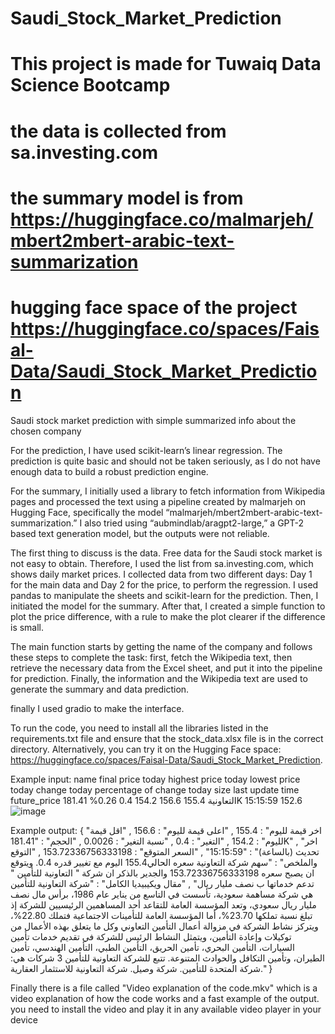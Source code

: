 # Saudi_Stock_Market_Prediction
# This project is made for Tuwaiq Data Science Bootcamp 
# the data is collected from sa.investing.com
# the summary model is from https://huggingface.co/malmarjeh/mbert2mbert-arabic-text-summarization
# hugging face space of the project https://huggingface.co/spaces/Faisal-Data/Saudi_Stock_Market_Prediction

Saudi stock market prediction with simple summarized info about the chosen company

For the prediction, I have used scikit-learn’s linear regression. The prediction is quite basic and should not be taken seriously, as I do not have enough data to build a robust prediction engine.

For the summary, I initially used a library to fetch information from Wikipedia pages and processed the text using a pipeline created by malmarjeh on Hugging Face, specifically the model “malmarjeh/mbert2mbert-arabic-text-summarization.” I also tried using “aubmindlab/aragpt2-large,” a GPT-2 based text generation model, but the outputs were not reliable.

The first thing to discuss is the data. Free data for the Saudi stock market is not easy to obtain. Therefore, I used the list from sa.investing.com, which shows daily market prices. I collected data from two different days: Day 1 for the main data and Day 2 for the price, to perform the regression. 
I used pandas to manipulate the sheets and scikit-learn for the prediction. Then, I initiated the model for the summary. After that, I created a simple function to plot the price difference, with a rule to make the plot clearer if the difference is small.

The main function starts by getting the name of the company and follows these steps to complete the task: first, fetch the Wikipedia text, then retrieve the necessary data from the Excel sheet, and put it into the pipeline for prediction. Finally, the information and the Wikipedia text are used to generate the summary and data prediction.

finally I used gradio to make the interface.

To run the code, you need to install all the libraries listed in the requirements.txt file and ensure that the stock_data.xlsx file is in the correct directory. Alternatively, you can try it on the Hugging Face space: https://huggingface.co/spaces/Faisal-Data/Saudi_Stock_Market_Prediction.

Example input:
name	final price today	highest price today	lowest price today	change today	percentage of change today	size	last update time	future_price
التعاونية	155.4	156.6	154.2	0.4	0.26%	181.41K	15:15:59	152.6
![image](https://github.com/user-attachments/assets/d46ec294-25a9-493e-915c-b1d54a30ebc5)

Example output:
{
"اخر قيمة لليوم"
:
155.4
,
"اعلى قيمة لليوم"
:
156.6
,
"اقل قيمة لليوم"
:
154.2
,
"التغير"
:
0.4
,
"نسبة التغير"
:
0.0026
,
"الحجم"
:
"181.41K"
,
"اخر تحديث (بالساعة)"
:
"15:15:59"
,
"السعر المتوقع"
:
153.72336756333198
,
"التوقع والملخص"
:
"سهم شركة التعاونية سعره الحالي155.4 اليوم مع تغيير قدره 0.4. ويتوقع ان يصبح سعره 153.72336756333198 والجدير بالذكر ان شركة " التعاونية للتأمين " تدعم خدماتها ب نصف مليار ريال"
,
"مقال ويكيبيديا الكامل"
:
"شركة التعاونية للتأمين هي شركة مساهمة سعودية، تأسست في التاسع من يناير عام 1986، برأس مال نصف مليار ريال سعودي، وتعد المؤسسة العامة للتقاعد أحد المساهمين الرئيسيين للشركة إذ تبلغ نسبة تملكها 23.70%، أما المؤسسة العامة للتأمينات الاجتماعية فتملك 22.80%، ويتركز نشاط الشركة في مزوالة أعمال التأمين التعاوني وكل ما يتعلق بهذه الأعمال من توكيلات وإعادة التأمين، ويتمثل النشاط الرئيس للشركة في تقديم خدمات تأمين السيارات، التأمين البحري، تأمين الحريق، التأمين الطبي، التأمين الهندسي، تأمين الطيران، وتأمين التكافل والحوادث المتنوعة. تتبع للشركة التعاونية للتأمين 3 شركات هي: شركة المتحدة للتأمين. شركة وصيل. شركة التعاونية للاستثمار العقارية."
}

Finally there is a file called "Video explanation of the code.mkv" which is a video explanation of how the code works and a fast example of the output. you need to install the video and play it in any available video player in your device

